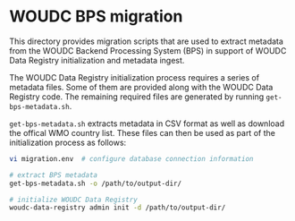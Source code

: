 # WOUDC BPS migration

This directory provides migration scripts that are used to extract
metadata from the WOUDC Backend Processing System (BPS) in support of
WOUDC Data Registry initialization and metadata ingest.

The WOUDC Data Registry initialization process requires a series of metadata
files. Some of them are provided along with the WOUDC Data Registry code.
The remaining required files are generated by running `get-bps-metadata.sh`.

`get-bps-metadata.sh` extracts metadata in CSV format as well as download
the offical WMO country list.  These files can then be used as part of the
initialization process as follows:

```bash
vi migration.env  # configure database connection information

# extract BPS metadata
get-bps-metadata.sh -o /path/to/output-dir/

# initialize WOUDC Data Registry
woudc-data-registry admin init -d /path/to/output-dir/
```
